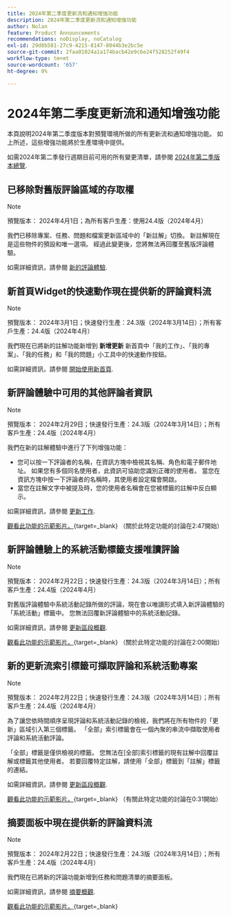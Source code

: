 ```yaml
---
title: 2024年第二季度更新流和通知增強功能
description: 2024年第二季度更新流和通知增強功能
author: Nolan
feature: Product Announcements
recommendations: noDisplay, noCatalog
exl-id: 29d8b581-27c9-4215-8147-8044b3e2bc5e
source-git-commit: 2faa01024a1a174bacb42e9c6e24f528252f49f4
workflow-type: tm+mt
source-wordcount: '657'
ht-degree: 0%

---
```


# 2024年第二季度更新流和通知增強功能

本頁說明2024年第二季度版本對預覽環境所做的所有更新流和通知增強功能。 如上所述，這些增強功能將於生產環境中提供。

如需2024年第二季發行週期目前可用的所有變更清單，請參閱 [2024年第二季版本總覽](/help/quicksilver/product-announcements/product-releases/24-q2-release-activity/24-q2-release-overview.md).

## 已移除對舊版評論區域的存取權

>[!NOTE]
>
>預覽版本： 2024年4月1日；為所有客戶生產：使用24.4版（2024年4月）

我們已移除專案、任務、問題和檔案更新區域中的「新註解」切換。 新註解現在是這些物件的預設和唯一選項。 經過此變更後，您將無法再回覆至舊版評論體驗。

如需詳細資訊，請參閱 [新的評論體驗](/help/quicksilver/product-announcements/betas/new-commenting-experience-beta/unified-commenting-experience.md).

## 新首頁Widget的快速動作現在提供新的評論資料流

>[!NOTE]
>
>預覽版本： 2024年3月1日；快速發行生產：24.3版（2024年3月14日）；所有客戶生產：24.4版（2024年4月）

我們現在已將新的註解功能新增到 **新增更新** 新首頁中「我的工作」、「我的專案」、「我的任務」和「我的問題」小工具中的快速動作按鈕。

如需詳細資訊，請參閱 [開始使用新首頁](/help/quicksilver/workfront-basics/using-home/new-home/get-started-with-new-home.md).

## 新評論體驗中可用的其他評論者資訊

>[!NOTE]
>
>預覽版本： 2024年2月29日；快速發行生產：24.3版（2024年3月14日）；所有客戶生產：24.4版（2024年4月）

我們在新的註解體驗中進行了下列增強功能：

* 您可以按一下評論者的名稱，在資訊方塊中檢視其名稱、角色和電子郵件地址。 如果您有多個同名使用者，此資訊可協助您識別正確的使用者。 當您在資訊方塊中按一下評論者的名稱時，其使用者設定檔會開啟。
* 當您在註解文字中被提及時，您的使用者名稱會在您被標籤的註解中反白顯示。

如需詳細資訊，請參閱 [更新工作](/help/quicksilver/workfront-basics/updating-work-items-and-viewing-updates/update-work.md).

[觀看此功能的示範影片。](https://video.tv.adobe.com/v/3427992/){target=_blank} （關於此特定功能的討論在2:47開始）

## 新評論體驗上的系統活動標籤支援唯讀評論

>[!NOTE]
>
>預覽版本： 2024年2月22日；快速發行生產：24.3版（2024年3月14日）；所有客戶生產：24.4版（2024年4月）

對舊版評論體驗中系統活動記錄所做的評論，現在會以唯讀形式填入新評論體驗的「系統活動」標籤中。 您無法回覆新評論體驗中的系統活動記錄。

如需詳細資訊，請參閱 [更新區段概觀](/help/quicksilver/workfront-basics/updating-work-items-and-viewing-updates/updates-tab-overview.md).

[觀看此功能的示範影片。](https://video.tv.adobe.com/v/3427992/){target=_blank} （關於此特定功能的討論在2:00開始）

## 新的更新流索引標籤可擷取評論和系統活動專案

>[!NOTE]
>
>預覽版本： 2024年2月22日；快速發行生產：24.3版（2024年3月14日）；所有客戶生產：24.4版（2024年4月）

為了讓您依時間順序呈現評論和系統活動記錄的檢視，我們將在所有物件的「更新」區域引入第三個標籤。 「全部」索引標籤會在一個內聚的串流中擷取使用者評論和系統活動評論。

「全部」標籤是僅供檢視的標籤。 您無法在[全部]索引標籤的現有註解中回覆註解或標籤其他使用者。 若要回覆特定註解，請使用「全部」標籤到「註解」標籤的連結。

如需詳細資訊，請參閱 [更新區段概觀](/help/quicksilver/workfront-basics/updating-work-items-and-viewing-updates/updates-tab-overview.md).

[觀看此功能的示範影片。](https://video.tv.adobe.com/v/3427992/){target=_blank} （有關此特定功能的討論在0:31開始）

## 摘要面板中現在提供新的評論資料流

>[!NOTE]
>
>預覽版本： 2024年2月22日；快速發行生產：24.3版（2024年3月14日）；所有客戶生產：24.4版（2024年4月）

我們現在已將新的評論功能新增到任務和問題清單的摘要面板。

如需詳細資訊，請參閱 [摘要概觀](/help/quicksilver/workfront-basics/the-new-workfront-experience/summary-overview.md).

[觀看此功能的示範影片。](https://video.tv.adobe.com/v/3427991/){target=_blank}
